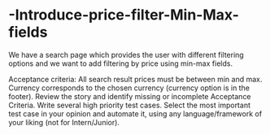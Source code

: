 # -Introduce-price-filter-Min-Max-fields
We have a search page which provides the user with different filtering options and we want to add filtering by price using min-max fields.

Acceptance criteria:
All search result prices must be between min and max.
Currency corresponds to the chosen currency (currency option is in the footer).
Review the story and identify missing or incomplete Acceptance Criteria.
Write several high priority test cases.
Select the most important test case in your opinion and automate it, using any language/framework of your liking (not for Intern/Junior).
